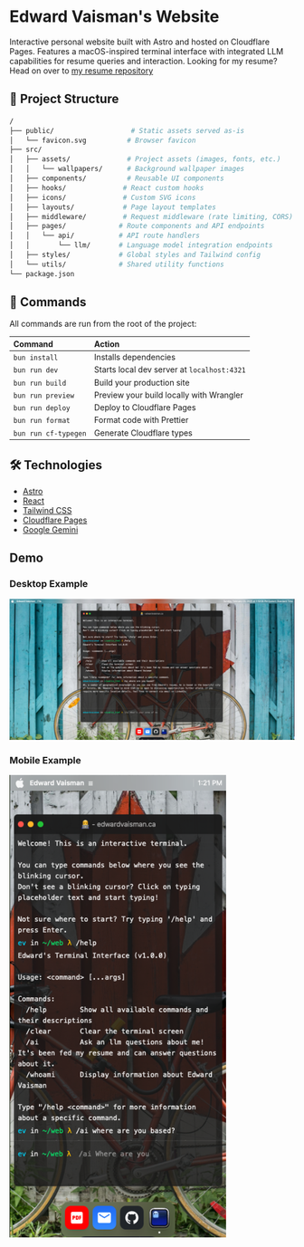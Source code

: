 # Edward Vaisman's Website

Interactive personal website built with Astro and hosted on Cloudflare Pages. Features a macOS-inspired terminal interface with integrated LLM capabilities for resume queries and interaction. Looking for my resume? Head on over to [my resume repository](https://github.com/eddyv/awesome_cv/blob/main/cv.pdf)

## 🚀 Project Structure

```sh
/
├── public/                   # Static assets served as-is
│   └── favicon.svg          # Browser favicon
├── src/
│   ├── assets/              # Project assets (images, fonts, etc.)
│   │   └── wallpapers/      # Background wallpaper images
│   ├── components/          # Reusable UI components
│   ├── hooks/              # React custom hooks
│   ├── icons/              # Custom SVG icons
│   ├── layouts/            # Page layout templates
│   ├── middleware/         # Request middleware (rate limiting, CORS)
│   ├── pages/             # Route components and API endpoints
│   │   └── api/           # API route handlers
│   │       └── llm/       # Language model integration endpoints
│   ├── styles/            # Global styles and Tailwind config
│   └── utils/             # Shared utility functions
└── package.json
```

## 🧞 Commands

All commands are run from the root of the project:

| Command              | Action                                      |
| :------------------- | :------------------------------------------ |
| `bun install`        | Installs dependencies                       |
| `bun run dev`        | Starts local dev server at `localhost:4321` |
| `bun run build`      | Build your production site                  |
| `bun run preview`    | Preview your build locally with Wrangler    |
| `bun run deploy`     | Deploy to Cloudflare Pages                  |
| `bun run format`     | Format code with Prettier                   |
| `bun run cf-typegen` | Generate Cloudflare types                   |

## 🛠️ Technologies

- [Astro](https://astro.build)
- [React](https://react.dev)
- [Tailwind CSS](https://tailwindcss.com)
- [Cloudflare Pages](https://pages.cloudflare.com)
- [Google Gemini](https://ai.google.dev/gemini-api/docs#node.js)

## Demo

### Desktop Example

![Desktop](./images/desktop.png)

### Mobile Example

![Mobile](./images/mobile.png)

